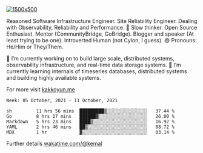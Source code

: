 [![1500x500](https://user-images.githubusercontent.com/536449/87228151-7d711200-c39f-11ea-9cd5-a511464c430f.jpeg "Kemal Akkoyun")](https://github.com/kakkoyun)

<!--
**kakkoyun/kakkoyun** is a ✨ _special_ ✨ repository because its `README.md` (this file) appears on your GitHub profile.

Here are some ideas to get you started:

- 🔭 I’m currently working on ...
- 🌱 I’m currently learning ...
- 👯 I’m looking to collaborate on ...
- 🤔 I’m looking for help with ...
- 💬 Ask me about ...
- 📫 How to reach me: ...
- 😄 Pronouns: ...
- ⚡ Fun fact: ...

<table border="0">
  <tbody>
    <tr valign="top">
      <td width="50%" align="center">
        <img src="https://github-readme-stats.vercel.app/api?username=kakkoyun&show_icons=true&count_private=true&theme=gotham&layout=default" />
      </td>
      <td width="50%" align="center">
        <img src="https://github-readme-stats.vercel.app/api/wakatime?username=kemal&theme=gotham&layout=default" />
      </td>
    </tr>
  </tbody>
</table>
-->


Reasoned Software Infrastructure Engineer. Site Reliability Engineer. Dealing with Observability, Reliability and Performance. 
🤔 Slow thinker. Open Source Enthusiast. Mentor (CommunityBridge, GoBridge). Blogger and speaker (At least trying to be one). 
Introverted Human (not Cylon, I guess). 😄 Pronouns: He/Him or They/Them.

🔭 I’m currently working on to build large scale, distributed systems, observability infrastructure, and real-time data storage systems.
🌱 I’m currently learning internals of timeseries databases, distributed systems and building highly available systems.

For more visit [kakkoyun.me](https://kakkoyun.me)

<!--START_SECTION:waka-->
```text
Week: 05 October, 2021 - 11 October, 2021

sh         11 hrs 56 mins  █████████▒░░░░░░░░░░░░░░░   37.44 % 
Go         8 hrs 17 mins   ██████▓░░░░░░░░░░░░░░░░░░   26.00 % 
Markdown   5 hrs 23 mins   ████▒░░░░░░░░░░░░░░░░░░░░   16.92 % 
YAML       2 hrs 46 mins   ██▒░░░░░░░░░░░░░░░░░░░░░░   08.72 % 
MDX        1 hr            ▓░░░░░░░░░░░░░░░░░░░░░░░░   03.14 % 
```
<!--END_SECTION:waka-->

Further details [wakatime.com/@kemal](https://wakatime.com/@kemal)
